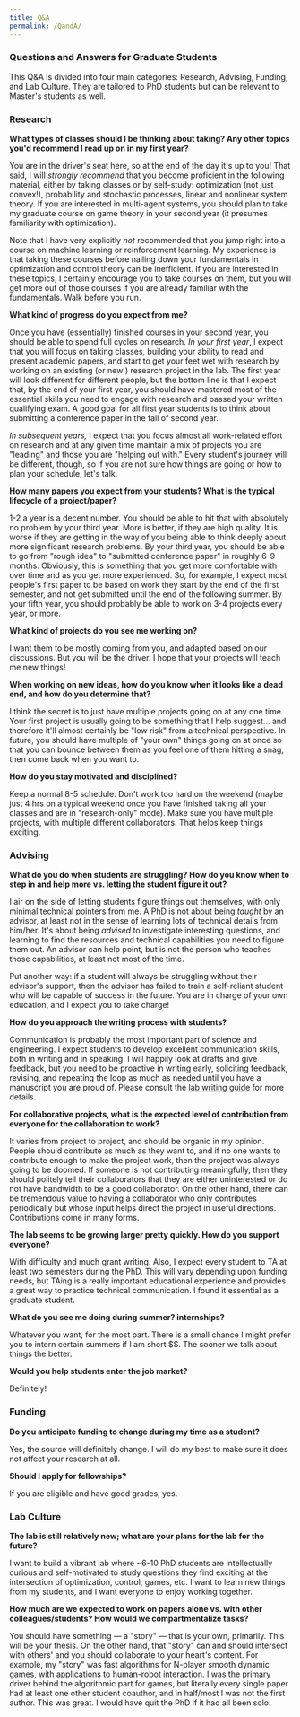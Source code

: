 ```yaml
---
title: Q&A
permalink: /QandA/
---
```


### Questions and Answers for Graduate Students

This Q&A is divided into four main categories: Research, Advising, Funding, and Lab Culture. They are tailored to PhD students but can be relevant to Master's students as well.

### Research

**What types of classes should I be thinking about taking? Any other topics you'd recommend I read up on in my first year?**

You are in the driver's seat here, so at the end of the day it's up to you! That said, I will _strongly recommend_ that you become proficient in the following material, either by taking classes or by self-study: optimization (not just convex!), probability and stochastic processes, linear and nonlinear system theory. If you are interested in multi-agent systems, you should plan to take my graduate course on game theory in your second year (it presumes familiarity with optimization).

Note that I have very explicitly _not_ recommended that you jump right into a course on machine learning or reinforcement learning. My experience is that taking these courses before nailing down your fundamentals in optimization and control theory can be inefficient. If you are interested in these topics, I certainly encourage you to take courses on them, but you will get more out of those courses if you are already familiar with the fundamentals. Walk before you run.

**What kind of progress do you expect from me?**

Once you have (essentially) finished courses in your second year, you should be able to spend full cycles on research. _In your first year_, I expect that you will focus on taking classes, building your ability to read and present academic papers, and start to get your feet wet with research by working on an existing (or new!) research project in the lab. The first year will look different for different people, but the bottom line is that I expect that, by the end of your first year, you should have mastered most of the essential skills you need to engage with research and passed your written qualifying exam. A good goal for all first year students is to think about submitting a conference paper in the fall of second year.

_In subsequent years,_ I expect that you focus almost all work-related effort on research and at any given time maintain a mix of projects you are "leading" and those you are "helping out with." Every student's journey will be different, though, so if you are not sure how things are going or how to plan your schedule, let's talk.

**How many papers you expect from your students? What is the typical lifecycle of a project/paper?**

1-2 a year is a decent number. You should be able to hit that with absolutely no problem by your third year. More is better, if they are high quality. It is worse if they are getting in the way of you being able to think deeply about more significant research problems. By your third year, you should be able to go from "rough idea" to "submitted conference paper" in roughly 6-9 months. Obviously, this is something that you get more comfortable with over time and as you get more experienced. So, for example, I expect most people's first paper to be based on work they start by the end of the first semester, and not get submitted until the end of the following summer. By your fifth year, you should probably be able to work on 3-4 projects every year, or more.

**What kind of projects do you see me working on?**

I want them to be mostly coming from you, and adapted based on our discussions. But you will be the driver. I hope that your projects will teach me new things!

**When working on new ideas, how do you know when it looks like a dead end, and how do you determine that?**

I think the secret is to just have multiple projects going on at any one time. Your first project is usually going to be something that I help suggest… and therefore it'll almost certainly be "low risk" from a technical perspective. In future, you should have multiple of "your own" things going on at once so that you can bounce between them as you feel one of them hitting a snag, then come back when you want to.

**How do you stay motivated and disciplined?**

Keep a normal 8-5 schedule. Don't work too hard on the weekend (maybe just 4 hrs on a typical weekend once you have finished taking all your classes and are in "research-only" mode). Make sure you have multiple projects, with multiple different collaborators. That helps keep things exciting.

### Advising

**What do you do when students are struggling? How do you know when to step in and help more vs. letting the student figure it out?**

I air on the side of letting students figure things out themselves, with only minimal technical pointers from me. A PhD is not about being _taught_ by an advisor, at least not in the sense of learning lots of technical details from him/her. It's about being _advised_ to investigate interesting questions, and learning to find the resources and technical capabilities you need to figure them out. An advisor can help point, but is not the person who teaches those capabilities, at least not most of the time.

Put another way: if a student will always be struggling without their advisor's support, then the advisor has failed to train a self-reliant student who will be capable of success in the future. You are in charge of your own education, and I expect you to take charge!

**How do you approach the writing process with students?**

Communication is probably the most important part of science and engineering. I expect students to develop excellent communication skills, both in writing and in speaking. I will happily look at drafts and give feedback, but you need to be proactive in writing early, soliciting feedback, revising, and repeating the loop as much as needed until you have a manuscript you are proud of. Please consult the [lab writing guide](https://github.com/CLeARoboticsLab/resources/blob/main/CLeAR_lab_writing_guide.pdf) for more details.

**For collaborative projects, what is the expected level of contribution from everyone for the collaboration to work?**

It varies from project to project, and should be organic in my opinion. People should contribute as much as they want to, and if no one wants to contribute enough to make the project work, then the project was always going to be doomed. If someone is not contributing meaningfully, then they should politely tell their collaborators that they are either uninterested or do not have bandwidth to be a good collaborator. On the other hand, there can be tremendous value to having a collaborator who only contributes periodically but whose input helps direct the project in useful directions. Contributions come in many forms.

**The lab seems to be growing larger pretty quickly. How do you support everyone?**

With difficulty and much grant writing. Also, I expect every student to TA at least two semesters during the PhD. This will vary depending upon funding needs, but TAing is a really important educational experience and provides a great way to practice technical communication. I found it essential as a graduate student.

**What do you see me doing during summer? internships?**

Whatever you want, for the most part. There is a small chance I might prefer you to intern certain summers if I am short $$. The sooner we talk about things the better.

**Would you help students enter the job market?**

Definitely!

### Funding

**Do you anticipate funding to change during my time as a student?**

Yes, the source will definitely change. I will do my best to make sure it does not affect your research at all.

**Should I apply for fellowships?**

If you are eligible and have good grades, yes.

### Lab Culture

**The lab is still relatively new; what are your plans for the lab for the future?**

I want to build a vibrant lab where ~6-10 PhD students are intellectually curious and self-motivated to study questions they find exciting at the intersection of optimization, control, games, etc. I want to learn new things from my students, and I want everyone to enjoy working together.

**How much are we expected to work on papers alone vs. with other colleagues/students? How would we compartmentalize tasks?**

You should have something — a "story" — that is your own, primarily. This will be your thesis. On the other hand, that "story" can and should intersect with others' and you should collaborate to your heart's content. For example, my "story" was fast algorithms for N-player smooth dynamic games, with applications to human-robot interaction. I was the primary driver behind the algorithmic part for games, but literally every single paper had at least one other student coauthor, and in half/most I was not the first author. This was great. I would have quit the PhD if it had all been solo.
